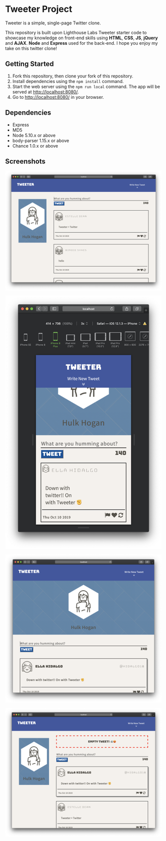 # Tweeter Project

Tweeter is a simple, single-page Twitter clone.

This repository is built upon Lighthouse Labs Tweeter starter code to showcase my knowledge on front-end skills using **HTML**, **CSS**, **JS**, **jQuery** and **AJAX**. **Node** and **Express** used for the back-end. I hope you enjoy my take on this twitter clone!

## Getting Started

1. Fork this repository, then clone your fork of this repository.
2. Install dependencies using the `npm install` command.
3. Start the web server using the `npm run local` command. The app will be served at <http://localhost:8080/>.
4. Go to <http://localhost:8080/> in your browser.

## Dependencies

- Express
- MD5 
- Node 5.10.x or above
- body-parser 1.15.x or above
- Chance 1.0.x or above

## Screenshots

!["Desktop Resolution (width larger than 1200px)"](https://github.com/arianrah/tweeter/blob/master/docs/desktop_res.png?raw=true)

!["Mobile Resolution (width smaller than 414px)"](https://github.com/arianrah/tweeter/blob/master/docs/mobile_res.png?raw=true)

!["Tablet Resolution (width between 1200px and 414px"](https://github.com/arianrah/tweeter/blob/master/docs/tablet_res.png?raw=true)

!["In-app error pop-up demo"](https://github.com/arianrah/tweeter/blob/master/docs/error_demo.png?raw=true)


